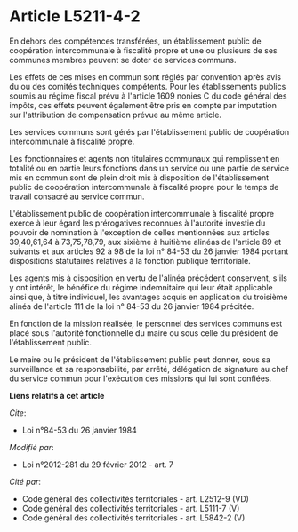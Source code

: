# Article L5211-4-2

En dehors des compétences transférées, un établissement public de coopération intercommunale à fiscalité propre et une ou
plusieurs de ses communes membres peuvent se doter de services communs. 

Les effets de ces mises en commun sont réglés par convention après avis du ou des comités techniques compétents. Pour les
établissements publics soumis au régime fiscal prévu à l'article 1609 nonies C du code général des impôts, ces effets peuvent
également être pris en compte par imputation sur l'attribution de compensation prévue au même article. 

Les services communs sont gérés par l'établissement public de coopération intercommunale à fiscalité propre. 

Les fonctionnaires et agents non titulaires communaux qui remplissent en totalité ou en partie leurs fonctions dans un
service ou une partie de service mis en commun sont de plein droit mis à disposition de l'établissement public de coopération
intercommunale à fiscalité propre pour le temps de travail consacré au service commun.

L'établissement public de coopération intercommunale à fiscalité propre exerce à leur égard les prérogatives reconnues à
l'autorité investie du pouvoir de nomination à l'exception de celles mentionnées aux articles 39,40,61,64 à 73,75,78,79, aux
sixième à huitième alinéas de l'article 89 et suivants et aux articles 92 à 98 de la loi n° 84-53 du 26 janvier 1984 portant
dispositions statutaires relatives à la fonction publique territoriale. 

Les agents mis à disposition en vertu de l'alinéa précédent conservent, s'ils y ont intérêt, le bénéfice du régime
indemnitaire qui leur était applicable ainsi que, à titre individuel, les avantages acquis en application du troisième alinéa
de l'article 111 de la loi n° 84-53 du 26 janvier 1984 précitée. 

En fonction de la mission réalisée, le personnel des services communs est placé sous l'autorité fonctionnelle du maire ou
sous celle du président de l'établissement public.

Le maire ou le président de l'établissement public peut donner, sous sa surveillance et sa responsabilité, par arrêté,
délégation de signature au chef du service commun pour l'exécution des missions qui lui sont confiées.

**Liens relatifs à cet article**

_Cite_:

  - Loi n°84-53 du 26 janvier 1984

_Modifié par_:

  - Loi n°2012-281 du 29 février 2012 - art. 7

_Cité par_:

  - Code général des collectivités territoriales - art. L2512-9 (VD)
  - Code général des collectivités territoriales - art. L5111-7 (V)
  - Code général des collectivités territoriales - art. L5842-2 (V)
